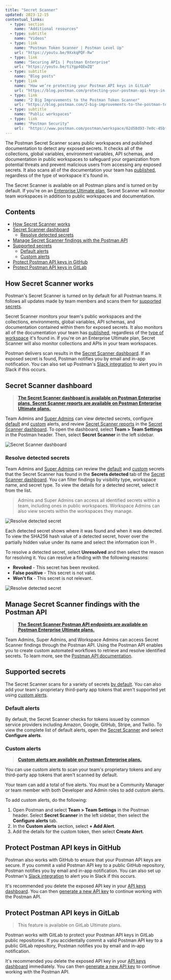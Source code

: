 ```yaml
---
title: "Secret Scanner"
updated: 2023-12-15
contextual_links:
  - type: section
    name: "Additional resources"
  - type: subtitle
    name: "Videos"
  - type: link
    name: "Postman Token Scanner | Postman Level Up"
    url: "https://youtu.be/9XxkqPQF-Rw"
  - type: link
    name: "Securing APIs | Postman Enterprise"
    url: "https://youtu.be/tiYgp4QEwZQ"
  - type: subtitle
    name: "Blog posts"
  - type: link
    name: "How we’re protecting your Postman API keys in GitLab"
    url: "https://blog.postman.com/protecting-your-postman-api-keys-in-gitlab/"
  - type: link
    name: "2 Big Improvements to the Postman Token Scanner"
    url: "https://blog.postman.com/2-big-improvements-to-the-postman-token-scanner/"
  - type: subtitle
    name: "Public workspaces"
  - type: link
    name: "Postman Security"
    url:  "https://www.postman.com/postman/workspace/62d58d93-7e0c-45bf-9daa-cc8e531fc344"
---
```


The Postman Secret Scanner scans public workspaces and published documentation to detect any exposed secrets. It checks all of the collections, global variables, environment variables, API schemas, and documentation in public workspaces to safeguard your organization from potential threats and prevent malicious users from accessing any exposed secrets. It also scans all of the documentation your team has [published](/docs/publishing-your-api/publishing-your-docs/), regardless of the type of workspace it's found in.

The Secret Scanner is available on all Postman plans and is turned on by default. If you're on an [Enterprise Ultimate plan](https://www.postman.com/pricing), Secret Scanner will monitor team workspaces in addition to public workspaces and documentation.

## Contents

* [How Secret Scanner works](#how-secret-scanner-works)
* [Secret Scanner dashboard](#secret-scanner-dashboard)
    * [Resolve detected secrets](#resolve-detected-secrets)
* [Manage Secret Scanner findings with the Postman API](#manage-secret-scanner-findings-with-the-postman-api)
* [Supported secrets](#supported-secrets)
    * [Default alerts](#default-alerts)
    * [Custom alerts](#custom-alerts)
* [Protect Postman API keys in GitHub](#protect-postman-api-keys-in-github)
* [Protect Postman API keys in GitLab](#protect-postman-api-keys-in-gitlab)

## How Secret Scanner works

Postman's Secret Scanner is turned on by default for all Postman teams. It follows all updates made by team members and scans them for [supported secrets](#supported-secrets).

Secret Scanner monitors your team's public workspaces and the collections, environments, global variables, API schemas, and documentation contained within them for exposed secrets. It also monitors all of the documentation your team has [published](/docs/publishing-your-api/publishing-your-docs/), regardless of the [type of workspace](/docs/collaborating-in-postman/using-workspaces/creating-workspaces/) it's found in. If you're on an Enterprise Ultimate plan, Secret Scanner will also monitor collections and APIs in your team workspaces.

Postman delivers scan results in the [Secret Scanner dashboard](https://go.postman.co/settings/team/secret-scanner/). If an exposed secret is found, Postman notifies you by email and in-app notification. You can also set up Postman's [Slack integration](/docs/integrations/available-integrations/slack/) to alert you in Slack if this occurs.

## Secret Scanner dashboard

> **[The Secret Scanner dashboard is available on Postman Enterprise plans. Secret Scanner reports are available on Postman Enterprise Ultimate plans.](https://www.postman.com/pricing/)**

Team Admins and [Super Admins](/docs/collaborating-in-postman/roles-and-permissions/#team-roles) can view detected secrets, configure [default](#default-alerts) and [custom](#custom-alerts) alerts, and review [Secret Scanner reports](/docs/reports/security-audit-reports/) in the [Secret Scanner dashboard](https://go.postman.co/settings/team/secret-scanner/). To open the dashboard, select **Team > Team Settings** in the Postman header. Then, select **Secret Scanner** in the left sidebar.

<img alt="Secret Scanner dashboard" src="https://assets.postman.com/postman-docs/v10/secret-scanner-dashboard2-v10.18.jpg"/>

### Resolve detected secrets

Team Admins and [Super Admins](/docs/collaborating-in-postman/roles-and-permissions/#team-roles) can review the [default](#default-alerts) and [custom](#custom-alerts) secrets that the Secret Scanner has found in the **Secrets detected** tab of the [Secret Scanner dashboard](https://go.postman.co/settings/team/secret-scanner/findings). You can filter findings by visibility type, workspace name, and secret type. To view the details for a detected secret, select it from the list.

> Admins and Super Admins can access all identified secrets within a team, including ones in public workspaces. Workspace Admins can also view secrets within the workspaces they manage.

<img alt="Resolve detected secret" src="https://assets.postman.com/postman-docs/v10/secret-scanner-view-detected-secret-v10.18.jpg"/>

Each detected secret shows where it was found and when it was detected. To view the SHA256 hash value of a detected secret, hover over the partially hidden value under its name and select the information icon <img alt="Information icon" src="https://assets.postman.com/postman-docs/icon-information-v9-5.jpg#icon" width="16px">.

To resolve a detected secret, select **Unresolved** and then select the reason for resolving it. You can resolve a finding with the following reasons:

* **Revoked** - This secret has been revoked.
* **False positive** - This secret is not valid.
* **Won't fix** - This secret is not relevant.

<img alt="Resolve detected secret" src="https://assets.postman.com/postman-docs/v10/secret-scanner-resolve-detected-secret-v10.18.jpg"/>

## Manage Secret Scanner findings with the Postman API

> **[The Secret Scanner Postman API endpoints are available on Postman Enterprise Ultimate plans.](https://www.postman.com/pricing/)**

Team Admins, Super Admins, and Workspace Admins can access Secret Scanner findings through the Postman API. Using the Postman API enables you to create custom automated workflows to retrieve and resolve identified secrets. To learn more, see the [Postman API documentation](https://go.pstmn.io/live-docs-api).

## Supported secrets

The Secret Scanner scans for a variety of secrets [by default](#default-alerts). You can also add your team's proprietary third-party app tokens that aren't supported yet using [custom alerts](#custom-alerts).

### Default alerts

By default, the Secret Scanner checks for tokens issued by common service providers including Amazon, Google, GitHub, Stripe, and Twilio. To view the complete list of default alerts, open the [Secret Scanner](https://go.postman.co/settings/team/secret-scanner/alerts) and select **Configure alerts**.

### Custom alerts

> **[Custom alerts are available on Postman Enterprise plans.](https://www.postman.com/pricing/)**

You can use custom alerts to scan your team's proprietary tokens and any third-party app tokens that aren't scanned by default.

Your team can add a total of five alerts. You must be a Community Manager or team member with both Developer and Admin roles to add custom alerts.

To add custom alerts, do the following:

1. Open Postman and select **Team > Team Settings** in the Postman header. Select **Secret Scanner** in the left sidebar, then select the **Configure alerts** tab.
2. In the **Custom alerts** section, select **+ Add Alert**.
3. Add the details for the custom token, then select **Create Alert**.

## Protect Postman API keys in GitHub

Postman also works with GitHub to ensure that your Postman API keys are secure. If you commit a valid Postman API key to a public GitHub repository, Postman notifies you by email and in-app notification. You can also set up Postman's [Slack integration](/docs/integrations/available-integrations/slack/) to alert you in Slack if this occurs.

It's recommended you delete the exposed API key in your [API keys dashboard](https://go.postman.co/settings/me/api-keys). You can then [generate a new API key](/docs/developer/postman-api/authentication/#generate-a-postman-api-key) to continue working with the Postman API.

## Protect Postman API keys in GitLab

> This feature is available on GitLab Ultimate plans.

Postman works with GitLab to protect your Postman API keys in GitLab public repositories. If you accidentally commit a valid Postman API key to a public GitLab repository, Postman notifies you by email and in-app notification.

It's recommended you delete the exposed API key in your [API keys dashboard](https://go.postman.co/settings/me/api-keys) immediately. You can then [generate a new API key](/docs/developer/postman-api/authentication/#generate-a-postman-api-key) to continue working with the Postman API.
